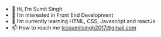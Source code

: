 - 👋 Hi, I’m Sumit Singh
- 👀 I’m interested in Front End Development
- 🌱 I’m currently learning HTML, CSS, Javascript and reactJs
- 📫 How to reach me tcssumitsingh2017@gmail.com

<!---
sumitsingh2017/sumitsingh2017 is a ✨ special ✨ repository because its `README.md` (this file) appears on your GitHub profile.
You can click the Preview link to take a look at your changes.
--->

